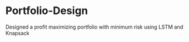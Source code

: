 # Portfolio-Design
Designed a profit maximizing portfolio with minimum risk using LSTM and Knapsack
